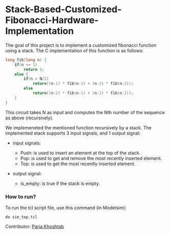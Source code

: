 # Stack-Based-Customized-Fibonacci-Hardware-Implementation
The goal of this project is to implement a customized fibonacci function using a stack. The C implementation of this function is as follows:

```c++
long fib(long n) {
    if(n <= 1) 
        return 1;
    else {
        if(n > N/2)
            return((n-1) * fib(n-1) + (n-2) * fib(n-2));
        else 
            return((n-2) * fib(n-1) + (n-1) * fib(n-2));
    }
}
```

This circuit takes N as input and computes the Nth number of the sequence as above (recursively).


We implemeneted the mentioned function recursively by a stack. The implemented stack supports 3 input signals, and 1 output signal:
* input signals:
  * Push: is used to insert an element at the top of the stack. 
  * Pop: is used to get and remove the most recently inserted element.
  * Top: is used to get the most recently inserted element.

* output signal:
  * is_empty: is true if the stack is empty.
  
### How to run?
To run the tcl script file, use this command (in Modelsim): 
```
do sim_top.tcl
```
Contributor: [Paria Khoshtab](https://github.com/Theparia/) 
